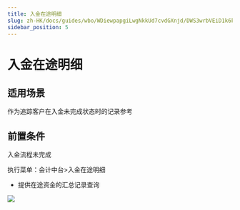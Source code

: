 ```yaml
---
title: 入金在途明细
slug: zh-HK/docs/guides/wbo/WDiewpapgiLwgNkkUd7cvdGXnjd/DWS3wrbVEiD1k6kJyfscJoiWnme
sidebar_position: 5
---
```



# 入金在途明细

## 适用场景 

作为追踪客户在入金未完成状态时的记录参考

## 前置条件 

入金流程未完成

执行菜单：会计中台&gt;入金在途明细

- 提供在途资金的汇总记录查询

<img src="/assets/TKUkbU4I0oHRx8xxhgPcx4AjnB6.png"/>

